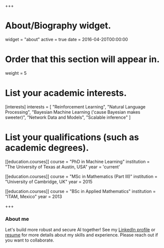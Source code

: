 +++
# About/Biography widget.
widget = "about"
active = true
date = 2016-04-20T00:00:00

# Order that this section will appear in.
weight = 5

# List your academic interests.
[interests]
  interests = [
    "Reinforcement Learning",
    "Natural Language Processing",
    "Bayesian Machine Learning ('cause Bayesian makes sweeter)",
    "Network Data and Models",
    "Scalable inference"
  ]

# List your qualifications (such as academic degrees).
[[education.courses]]
  course = "PhD in Machine Learning"
  institution = "The University of Texas at Austin, USA"
  year = 'current'

[[education.courses]]
  course = "MSc in Mathematics (Part III)"
  institution = "University of Cambridge, UK"
  year = 2015

[[education.courses]]
  course = "BSc in Applied Mathematics"
  institution = "ITAM, Mexico"
  year = 2013

+++

### About me

<!-- Hi! I am an inquisitive Ph.D. student at UT Austin. Passionate for the art of mathematics and computers, I began my career tackling real-world problems with economic and financial data. Today, I seek to contribute to ongoing AI research from two perspectives: by developing scalable, parallelizable and decentralized algorithms, and by harnessing Probability and Statistics to provide insights and suggest smarter models. Please reach out if you want to collaborate.  -->

Let's build more robust and secure AI together! See my [LinkedIn profile][linkedin-link] or [resume][resume-link] for more details about my skills and experience. Please reach out if you want to collaborate.

[resume-link]: ./mauriciogtec-resume.pdf
[linkedin-link]: https://www.linkedin.com/in/mauriciogtec/